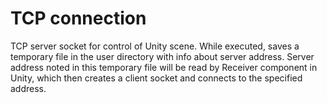 # TCP connection

TCP server socket for control of Unity scene.
While executed, saves a temporary file in the user directory with info about server address.
Server address noted in this temporary file will be read by Receiver component in Unity,
which then creates a client socket and connects to the specified address.